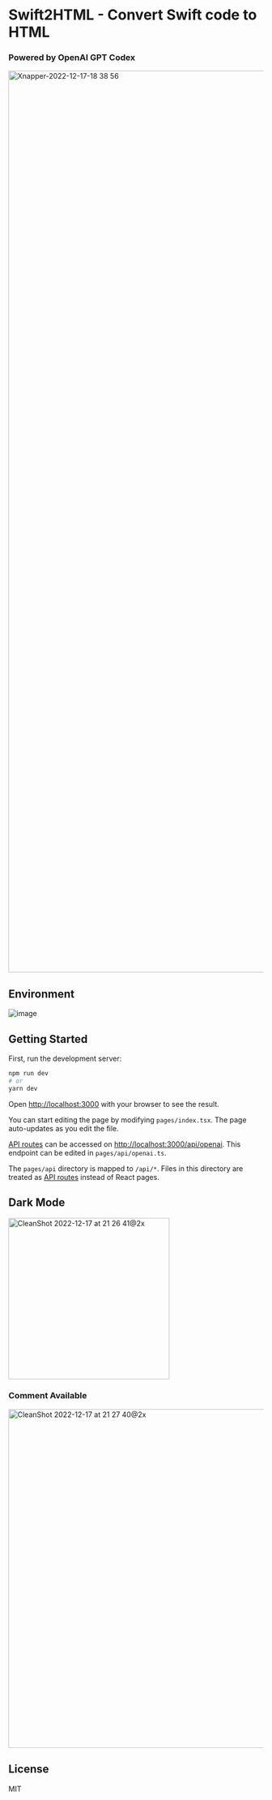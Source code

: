 # Swift2HTML - Convert Swift code to HTML 
### Powered by OpenAI GPT Codex

<img width="1778" alt="Xnapper-2022-12-17-18 38 56" src="https://user-images.githubusercontent.com/54872601/208244019-91b7d5e3-927d-405e-979c-a5ad1266b745.png">

## Environment
![image](https://user-images.githubusercontent.com/54872601/208244837-4fa0e73e-d2ed-4194-a586-564c67d21a7e.png)

## Getting Started

First, run the development server:

```bash
npm run dev
# or
yarn dev
```

Open [http://localhost:3000](http://localhost:3000) with your browser to see the result.

You can start editing the page by modifying `pages/index.tsx`. The page auto-updates as you edit the file.

[API routes](https://nextjs.org/docs/api-routes/introduction) can be accessed on [http://localhost:3000/api/openai](http://localhost:3000/api/openai). This endpoint can be edited in `pages/api/openai.ts`.

The `pages/api` directory is mapped to `/api/*`. Files in this directory are treated as [API routes](https://nextjs.org/docs/api-routes/introduction) instead of React pages.

## Dark Mode
<img width="318" alt="CleanShot 2022-12-17 at 21 26 41@2x" src="https://user-images.githubusercontent.com/54872601/208244247-b683e23d-79e1-4705-a597-e44828d1dce6.png">

### Comment Available
<img width="668" alt="CleanShot 2022-12-17 at 21 27 40@2x" src="https://user-images.githubusercontent.com/54872601/208244250-95905c27-8f2b-4893-9c50-d6da632f0265.png">


## License
MIT
